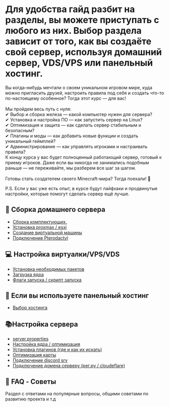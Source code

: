 # Для удобства гайд разбит на разделы, вы можете приступать с любого из них. Выбор раздела зависит от того, как вы создаёте свой сервер, используя домашний сервер, VDS/VPS или панельный хостинг.

Вы когда-нибудь мечтали о своем уникальном игровом мире, куда можно пригласить друзей, настроить правила под себя и создать что-то по-настоящему особенное? Тогда этот курс — для вас!<br><br>
Мы пройдем весь путь с нуля:<br>
✔ Выбор и сборка железа — какой компьютер нужен для сервера?<br>
✔ Установка и настройка ПО — как запустить сервер на Linux?<br>
✔ Оптимизация и защита — как сделать сервер стабильным и безопасным?<br>
✔ Плагины и моды — как добавить новые функции и создать уникальный геймплей?<br>
✔ Администрирование — как управлять игроками и настраивать правила?<br>
К концу курса у вас будет полноценный работающий сервер, готовый к приему игроков. Даже если вы никогда не занимались подобным раньше — не переживайте, мы разберем все шаг за шагом.<br><br>
Готовы стать создателем своего Minecraft-мира? Тогда поехали! 🚀

P.S. Если у вас уже есть опыт, в курсе будут лайфхаки и продвинутые настройки, которые помогут сделать сервер ещё лучше.

## 🧱 Сборка домашнего сервера
- [Сборка комплектующих.](Russian/BuildServer/Build.md)
- [Установка proxmax / esxi](Russian/BuildServer/ProxmoxVMwareESXi.md)
- [Создание виртуальной машины](Russian/BuildServer/VirtualMachine.md)
- [Подключение Pterodactyl](Russian/BuildServer/Pterodactyl.md)

## 💻 Настройка виртуалки/VPS/VDS
- [Установка необходимых пакетов]()
- [Загрузка ядра]()
- [Флаги запуска / скрипт запуска]()

## 🎲 Если вы используете панельный хостинг
- [Выбор хостинга]()

## 📚Настройка сервера
- [server.properties]()
- [Настройка ядра / оптимизация]()
- [Установка плагинов (где и как их искать)]()
- [Оптимизация карты]()
- [Подключение discord srv]()
- [Подключение домена серверу (рег.ру / cloudeflare)]()

## 🔎 FAQ - Советы
Раздел с ответами на популярные вопросы, общими советами по развитию проекта и т.д
